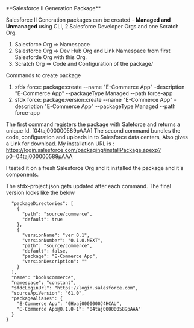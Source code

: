 <div style="margin-left: 20px;">
**Salesforce II Generation Package**

Salesforce II Generation packages can be created - **Managed and Unmanaged** using CLI, 2 Salesforce Developer Orgs and one Scratch Org. 

1. Salesforce Org => Namespace
2. Salesforce Org => Dev Hub Org and Link Namespace from first Salesforde Org with this Org. 
3. Scratch Org => Code and Configuration of the package/

Commands to create package
1. sfdx force: package:create --name "E-Commerce App" -description "E-Commerce App" --packageType Managed --path force-app
2. sfdx force: package:version:create --name "E-Commerce App" -description "E-Commerce App" --packageType Managed --path force-app

The first command registers the package with Saleforce and returns a unique Id. [04taj000000589pAAA]
The second command bundles the code, configuration and uploads in to Salesforce data centers, Also gives a Link for download. My installation URL is
: https://login.salesforce.com/packaging/installPackage.apexp?p0=04taj000000589pAAA

I tested it on a fresh Salesforce Org and it installed the package and it's components.   

The sfdx-project.json gets updated after each command. The final version looks like the below

```{
  "packageDirectories": [
    {
      "path": "source/commerce",
      "default": true
    },
    {
      "versionName": "ver 0.1",
      "versionNumber": "0.1.0.NEXT",
      "path": "source/commerce",
      "default": false,
      "package": "E-Commerce App",
      "versionDescription": ""
    }
  ],
  "name": "bookscommerce",
  "namespace": "constant",
  "sfdcLoginUrl": "https://login.salesforce.com",
  "sourceApiVersion": "61.0",
  "packageAliases": {
    "E-Commerce App": "0Hoaj0000000J4HCAU",
    "E-Commerce App@0.1.0-1": "04taj000000589pAAA"
  }
}
```
</div>
